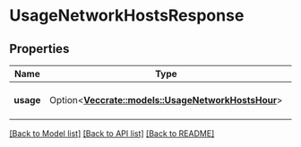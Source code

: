 # UsageNetworkHostsResponse

## Properties

Name | Type | Description | Notes
------------ | ------------- | ------------- | -------------
**usage** | Option<[**Vec<crate::models::UsageNetworkHostsHour>**](UsageNetworkHostsHour.md)> | Get hourly usage for NPM hosts. | [optional]

[[Back to Model list]](../README.md#documentation-for-models) [[Back to API list]](../README.md#documentation-for-api-endpoints) [[Back to README]](../README.md)



